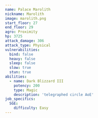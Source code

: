 ```yaml
---
name: Palace Marolith
nickname: Marolith
image: marolith.png
start_floor: 27
end_floor: 29
agro: Proximity
hp: 3725
attack_damage: 306
attack_type: Physical
vulnerabilities:
  bind: false
  heavy: false
  sleep: false
  slow: true
  stun: true
abilities:
  - name: Dark Blizzard III
    potency: 200
    type: Magic
    description: 'telegraphed circle AoE'
job_specifics:
  SGE:
    difficulty: Easy
---
```

